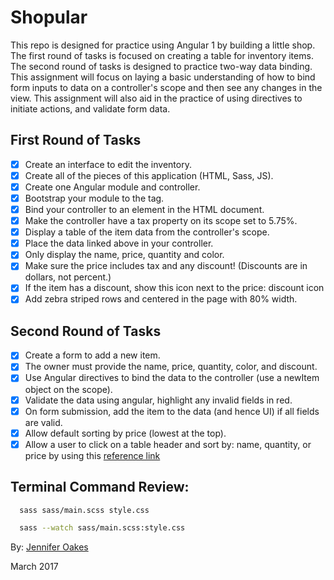 # Shopular

This repo is designed for practice using Angular 1 by building a little shop. The first round of tasks is focused on creating a table for inventory items. The second round of tasks is designed to practice two-way data binding. This assignment will focus on laying a basic understanding of how to bind form inputs to data on a controller's scope and then see any changes in the view. This assignment will also aid in the practice of using directives to initiate actions, and validate form data.

## First Round of Tasks
- [X] Create an interface to edit the inventory.
- [X] Create all of the pieces of this application (HTML, Sass, JS).
- [X] Create one Angular module and controller.
- [X] Bootstrap your module to the <html> tag.
- [X] Bind your controller to an element in the HTML document.
- [X] Make the controller have a tax property on its scope set to 5.75%.
- [X] Display a table of the item data from the controller's scope.
- [X] Place the data linked above in your controller.
- [X] Only display the name, price, quantity and color.
- [X] Make sure the price includes tax and any discount! (Discounts are in dollars, not percent.)
- [X] If the item has a discount, show this icon next to the price: discount icon
- [X] Add zebra striped rows and centered in the page with 80% width.

## Second Round of Tasks
- [X] Create a form to add a new item.
- [X] The owner must provide the name, price, quantity, color, and discount.
- [X] Use Angular directives to bind the data to the controller (use a newItem object on the scope).
- [X] Validate the data using angular, highlight any invalid fields in red.
- [X] On form submission, add the item to the data (and hence UI) if all fields are valid.
- [X] Allow default sorting by price (lowest at the top).
- [X] Allow a user to click on a table header and sort by: name, quantity, or price by using this [reference link](https://scotch.io/tutorials/sort-and-filter-a-table-using-angular)

## Terminal Command Review:
```sh
  sass sass/main.scss style.css

  sass --watch sass/main.scss:style.css
```

By: [Jennifer Oakes](https://www.linkedin.com/in/jennifernicoleoakes/)

March 2017
